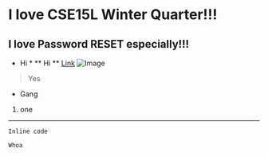 # I love CSE15L Winter Quarter!!!
## I love Password RESET especially!!!
* Hi *
** Hi **
[Link](https://www.google.com/)
![Image](https://www.google.com/url?sa=i&url=https%3A%2F%2Fwww.wikihow.com%2FGet-the-URL-for-Pictures&psig=AOvVaw3Gz057R6rWPCs7zSBrFJNx&ust=1673643686678000&source=images&cd=vfe&ved=0CAwQjRxqFwoTCNDGk-P2wvwCFQAAAAAdAAAAABAM)
> Yes
* Gang
1. one
---
`Inline code`
```
Whoa
```
